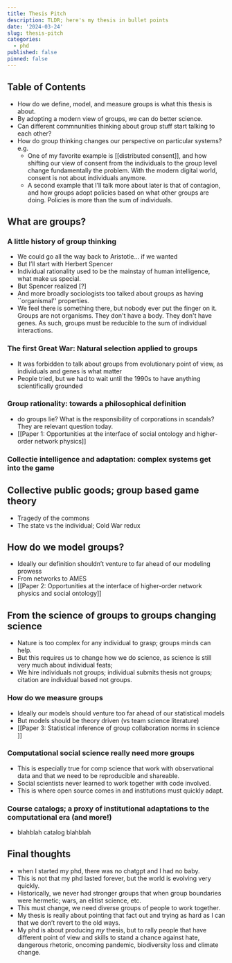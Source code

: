 ```yaml
---
title: Thesis Pitch
description: TLDR; here's my thesis in bullet points
date: '2024-03-24'
slug: thesis-pitch
categories:
  - phd
published: false
pinned: false
---
```


## Table of Contents


- How do we define, model, and measure groups is what this thesis is about.
- By adopting a modern view of groups, we can do better science.
- Can different commnunities thinking about group stuff start talking to each other?
- How do group thinking changes our perspective on particular systems? e.g. 
    - One of my favorite example is [[distributed consent]], and how shifting our view of consent from the individuals to the group level change fundamentally the problem. With the modern digital world, consent is not about individuals anymore.
    - A second example that I’ll talk more about later is that of contagion, and how groups adopt policies based on what other groups are doing. Policies is more than the sum of individuals.

## What are groups?

### A little history of group thinking

- We could go all the way back to Aristotle... if we wanted
- But I’ll start with Herbert Spencer
- Individual rationality used to be the mainstay of human intelligence, what make us special.
- But Spencer realized [?]
- And more broadly sociologists too talked about groups as having ``organismal'' properties. 
- We feel there is something there, but nobody ever put the finger on it. Groups are not organisms. They don't have a body. They don't have genes. As such, groups must be reducible to the sum of individual interactions.

### The first Great War: Natural selection applied to groups

- It was forbidden to talk about groups from evolutionary point of view, as individuals and genes is what matter
- People tried, but we had to wait until the 1990s to have anything scientifically grounded 

### Group rationality: towards a philosophical definition

- do groups lie? What is the responsibility of corporations in scandals? They are relevant question today.
- [[Paper 1: Opportunities at the interface of social ontology and higher-order network physics]]

### Collectie intelligence and adaptation: complex systems get into the game

## Collective public goods; group based game theory 

- Tragedy of the commons
- The state vs the individual; Cold War redux 

## How do we model groups?

- Ideally our definition shouldn’t venture to far ahead of our modeling prowess 
- From networks to AMES
- [[Paper 2: Opportunities at the interface of higher-order network physics and social ontology]]

## From the science of groups to groups changing science

- Nature is too complex for any individual to grasp; groups minds can help.
- But this requires us to change how we do science, as science is still very much about individual feats;
- We hire individuals not groups; individual submits thesis not groups; citation are individual based not groups.

### How do we measure groups 

- Ideally our models should venture too far ahead of our statistical models
- But models should be theory driven (vs team science literature)
- [[Paper 3: Statistical inference of group collaboration norms in science ]]


### Computational social science really need more groups

- This is especially true for comp science that work with observational data and that we need to be reproducible and shareable.
- Social scientists never learned to work together with code involved.
- This is where open source comes in and institutions must quickly adapt.

### Course catalogs; a proxy of institutional adaptations to the computational era (and more!)

- blahblah catalog blahblah

## Final thoughts
- when I started my phd, there was no chatgpt and I had no baby.
- This is not that my phd lasted forever, but the world is evolving very quickly.
- Historically, we never had stronger groups that when group boundaries were hermetic; wars, an elitist science, etc.
- This must change, we need diverse groups of people to work together.
- My thesis is really about pointing that fact out and trying as hard as I can that we don’t revert to the old ways.
- My phd is about producing _my_ thesis, but to rally people that have different point of view and skills to stand a chance against hate, dangerous rhetoric, oncoming pandemic, biodiversity loss and climate change.
